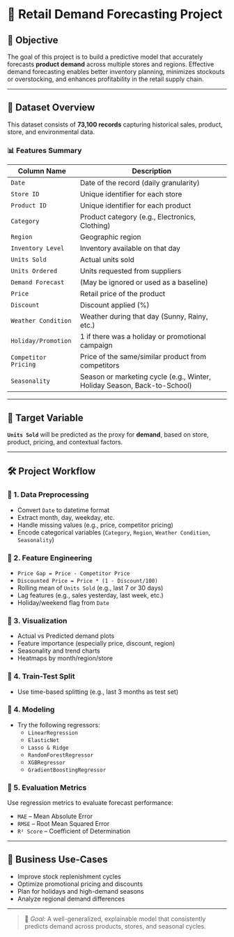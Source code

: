 # 🔮 Retail Demand Forecasting Project

## 📝 Objective

The goal of this project is to build a predictive model that accurately forecasts **product demand** across multiple stores and regions. Effective demand forecasting enables better inventory planning, minimizes stockouts or overstocking, and enhances profitability in the retail supply chain.

---

## 📁 Dataset Overview

This dataset consists of **73,100 records** capturing historical sales, product, store, and environmental data.

### 📊 Features Summary

| Column Name           | Description                                                                 |
|------------------------|-----------------------------------------------------------------------------|
| `Date`                | Date of the record (daily granularity)                                      |
| `Store ID`            | Unique identifier for each store                                            |
| `Product ID`          | Unique identifier for each product                                          |
| `Category`            | Product category (e.g., Electronics, Clothing)                              |
| `Region`              | Geographic region                                                           |
| `Inventory Level`     | Inventory available on that day                                             |
| `Units Sold`          | Actual units sold                                                           |
| `Units Ordered`       | Units requested from suppliers                                              |
| `Demand Forecast`     | (May be ignored or used as a baseline)                                      |
| `Price`               | Retail price of the product                                                 |
| `Discount`            | Discount applied (%)                                                        |
| `Weather Condition`   | Weather during that day (Sunny, Rainy, etc.)                                |
| `Holiday/Promotion`   | 1 if there was a holiday or promotional campaign                            |
| `Competitor Pricing`  | Price of the same/similar product from competitors                          |
| `Seasonality`         | Season or marketing cycle (e.g., Winter, Holiday Season, Back-to-School)    |

---

## 🎯 Target Variable

**`Units Sold`** will be predicted as the proxy for **demand**, based on store, product, pricing, and contextual factors.

---

## 🛠️ Project Workflow

### 🔹 1. Data Preprocessing
- Convert `Date` to datetime format
- Extract month, day, weekday, etc.
- Handle missing values (e.g., price, competitor pricing)
- Encode categorical variables (`Category`, `Region`, `Weather Condition`, `Seasonality`)

### 🔹 2. Feature Engineering
- `Price Gap = Price - Competitor Price`
- `Discounted Price = Price * (1 - Discount/100)`
- Rolling mean of `Units Sold` (e.g., last 7 or 30 days)
- Lag features (e.g., sales yesterday, last week, etc.)
- Holiday/weekend flag from `Date`

### 🔹 3. Visualization
- Actual vs Predicted demand plots
- Feature importance (especially price, discount, region)
- Seasonality and trend charts
- Heatmaps by month/region/store
  
### 🔹 4. Train-Test Split
- Use time-based splitting (e.g., last 3 months as test set)

### 🔹 4. Modeling
- Try the following regressors:
  - `LinearRegression`
  - `ElasticNet`
  - `Lasso & Ridge`
  - `RandomForestRegressor`
  - `XGBRegressor`
  - `GradientBoostingRegressor`

### 🔹 5. Evaluation Metrics
Use regression metrics to evaluate forecast performance:
- `MAE` – Mean Absolute Error
- `RMSE` – Root Mean Squared Error
- `R² Score` – Coefficient of Determination


---

## 🧠 Business Use-Cases

- Improve stock replenishment cycles
- Optimize promotional pricing and discounts
- Plan for holidays and high-demand seasons
- Analyze regional demand differences

---

> 🚀 *Goal:* A well-generalized, explainable model that consistently predicts demand across products, stores, and seasonal cycles.

